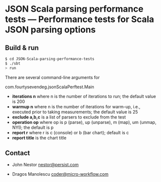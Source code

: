 # JSON Scala parsing performance tests — Performance tests for Scala JSON parsing options #

## Build & run ##

```sh
$ cd JSON-Scala-parsing-performance-tests
$ ./sbt
> run
```

There are several command-line arguments for

com.fourtysevendeg.jsonScalaPerftest.Main

- **iterations n** where n is the number of iterations to run; the default value is 200
- **warmup n** where n is the number of iterations for warm-up, i.e., executed prior to taking measurements; the default value is 25
- **exclude a,b,c** is a list of parsers to exclude from the test
- **operation op** where op is p (parse), up (unparse), m (map), um (unmap, NYI); the default is p
- **report r** where r is c (console) or b (bar chart); default is c
- **report title** is the chart title

## Contact ##

- John Nestor <a href="mailto:nestor@persist.com">nestor@persist.com</a>

- Dragos Manolescu <a href="mailto:coder@micro-workflow.com">coder@micro-workflow.com</a>
